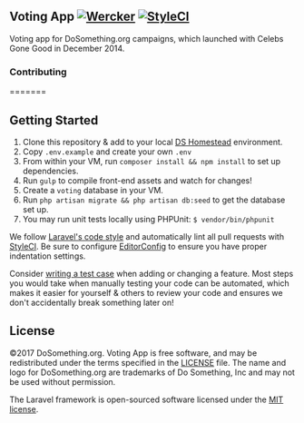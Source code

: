 ## Voting App [![Wercker](https://img.shields.io/wercker/ci/5463a6bde3d1713625001c35.svg?style=flat-square)](https://app.wercker.com/#applications/5463a6bde3d1713625001c35) [![StyleCI](https://styleci.io/repos/24192462/shield)](https://styleci.io/repos/24192462)
Voting app for DoSomething.org campaigns, which launched with Celebs Gone Good in December 2014.

### Contributing
=======
## Getting Started
1. Clone this repository & add to your local [DS Homestead](https://github.com/DoSomething/ds-homestead) environment.
2. Copy `.env.example` and create your own `.env`
3. From within your VM, run `composer install && npm install` to set up dependencies.
4. Run `gulp` to compile front-end assets and watch for changes!
5. Create a `voting` database in your VM.
6. Run `php artisan migrate && php artisan db:seed` to get the database set up.
7. You may run unit tests locally using PHPUnit: `$ vendor/bin/phpunit`


We follow [Laravel's code style](http://laravel.com/docs/5.1/contributions#coding-style) and automatically
lint all pull requests with [StyleCI](https://styleci.io/repos/26884886). Be sure to configure
[EditorConfig](http://editorconfig.org) to ensure you have proper indentation settings.

Consider [writing a test case](http://laravel.com/docs/5.1/testing) when adding or changing a feature.
Most steps you would take when manually testing your code can be automated, which makes it easier for
yourself & others to review your code and ensures we don't accidentally break something later on!

## License
&copy;2017 DoSomething.org. Voting App is free software, and may be redistributed under the terms specified in the [LICENSE](https://github.com/DoSomething/voting-app/blob/master/LICENSE) file. The name and logo for DoSomething.org are trademarks of Do Something, Inc and may not be used without permission.

The Laravel framework is open-sourced software licensed under the [MIT license](http://opensource.org/licenses/MIT).

